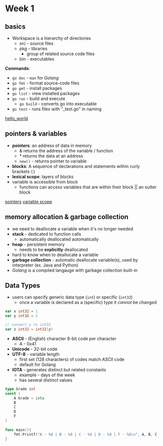 # Week 1 
## basics 
* Workspace is a hierarchy of directories
  * src - source files 
  * pkg - libraries 
    * group of related source code files
  * bin - executables 

**Commands**: 
* `go doc` - `man` for _Golang_
* `go fmt` - format source-code files 
* `go get` - install packages 
* `go list` - view installed packages
* `go run` - build and execute 
  * `go build` - converts go into executable 
* `go test` - runs files with "_test.go" in naming

[hello_world](hello_world.go)

## pointers & variables
* **pointers**: an address of data in memory
  * & returns the address of the variable / function
  * \* returns the data at an address
  * `new()` - returns pointer to variable
* **blocks**: A sequence of declarations and statements within  curly brackets `{}`
* **lexical scope**: layers of blocks 
* variable is accessible from block 
  * functions can access variables that are within their block || an outter block 

[pointers](pointer.go)
[variable scope](variable_scope.go)

## memory allocation & garbage collection
* we need to deallocate a variable when it's no longer needed  
* **stack** - dedicated to function calls 
  * automatically deallocated automatically 
* **heap** - persistent memory 
  * needs to be **explicitly** deallocated 
* hard to know when to deallocate a variable
* **garbage collection** - automatic deallocate variable(s), used by interpreter (ex. Java and Python)
* _Golang_ is a compiled langauge with garbage collection built-in 


## Data Types 
* users can specify generic data type (`int`) or specific (`int32`)
  * once a variable is declared as a (specific) type it _cannot_ be changed 
```go
var x int32 = 1 
var y int16 = 2 

// convert y to int32 
var z int32 = int32(y) 
```

* **ASCII** - (English) character 8-bit code per character 
  * A - 0x41 
* **Unicode** - 32-bit code 
* **UTF-8** - variable length
  * first set (128 characters) of codes match _ASCII_ code
  * default for Golang
* **IOTA** - generates distinct but related constants 
  * example - days of the week 
  * has several distinct values 
```go
type Grade int
const (
    A Grade = iota
    B
    C
    D
    F
)
  
func main(){
    fmt.Printf("A - %d | B - %d | C - %d | D - %d | F - %d\n", A, B, C, D, F)
}
```

     